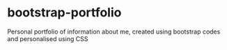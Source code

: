 # bootstrap-portfolio
Personal portfolio of information about me, created using bootstrap codes and personalised using CSS
